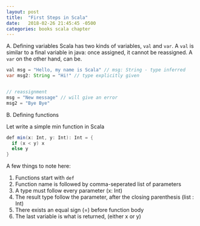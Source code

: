 ```yaml
---
layout: post
title:  "First Steps in Scala"
date:   2018-02-26 21:45:45 -0500
categories: books scala chapter
---
```

A. Defining variables
Scala has two kinds of variables, `val` and `var`. A `val` is similar to a final variable
in java: once assigned, it cannot be reassigned. A `var` on the other hand, can be.

```java
val msg = "Hello, my name is Scala" // msg: String - type inferred
var msg2: String = "Hi!" // type explicitly given


// reassignment
msg = "New message" // will give an error
msg2 = "Bye Bye"
```


B. Defining functions

Let write a simple min function in Scala
```java
def min(x: Int, y: Int): Int = {
  if (x < y) x
  else y
}
```
A few things to note here:
1. Functions start with `def`
2. Function name is followed by comma-seperated list of parameters
3. A type must follow every parameter (x: Int)
4. The result type follow the parameter, after the closing parenthesis (list : Int)
5. There exists an equal sign (=) before function body
6. The last variable is what is returned, (either x or y)
